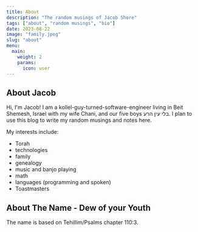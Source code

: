 ```yaml
---
title: About
description: "The random musings of Jacob Shore"
tags: ["about", "random musings", "bio"]
date: 2023-08-22
image: "family.jpeg"
slug: "about"
menu:
  main:
    weight: 2
    params:
      icon: user
---
```


## About Jacob

Hi, I'm Jacob! I am a kollel-guy-turned-software-engineer living in Beit Shemesh, Israel with my wife Chani, and our five boys בלי עין הרע. I plan to use this blog to write my random musings and notes here.

My interests include:

- Torah
- technologies
- family
- genealogy
- music and banjo playing
- math
- languages (programming and spoken)
- Toastmasters

## About The Name - Dew of your Youth

The name is based on Tehillim/Psalms chapter 110:3.
